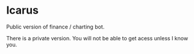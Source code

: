 # Icarus
Public version of finance / charting bot. 

<p>
  There is a private version. You will not be able to get acess unless I know you. 
</p>
